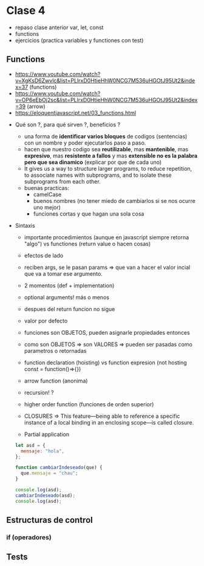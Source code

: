 # Clase 4

- repaso clase anterior var, let, const
- functions
- ejercicios (practica variables y functiones con test)

## Functions

- https://www.youtube.com/watch?v=XgKsD6Zwvlc&list=PLlrxD0HtieHhW0NCG7M536uHGOtJ95Ut2&index=37 (functions)
- https://www.youtube.com/watch?v=OP6eEbOj2sc&list=PLlrxD0HtieHhW0NCG7M536uHGOtJ95Ut2&index=39 (arrow)
- https://eloquentjavascript.net/03_functions.html

* Qué son ?, para qué sirven ?, beneficios ?
  - una forma de **identificar varios bloques** de codigos (sentencias) con un nombre y poder ejecutarlos paso a paso.
  - hacen que nuestro codigo sea **reutilizable**, mas **mantenible**, mas **expresivo**, mas **resistente a fallos** y mas **extensible no es la palabra pero que sea dinamico** (explicar por que de cada uno)
  - It gives us a way to structure larger programs, to reduce repetition, to associate names with subprograms, and to isolate these subprograms from each other.
  - buenas practicas:
    - camelCase
    - buenos nombres (no tener miedo de cambiarlos si se nos ocurre uno mejor)
    - funciones cortas y que hagan una sola cosa
* Sintaxis

  - importante procedimientos (aunque en javascript siempre retorna "algo") vs functiones (return value o hacen cosas)
  - efectos de lado
  - reciben args, se le pasan params => que van a hacer el valor incial que va a tomar ese argumento.
  - 2 momentos (def + implementation)
  - optional arguments! más o menos
  - despues del return funcion no sigue
  - valor por defecto
  - funciones son OBJETOS, pueden asignarle propiedades entonces
  - como son OBJETOS => son VALORES => pueden ser pasadas como parametros o retornadas
  - function declaration (hoisting) vs function expresion (not hosting const = function()=>{})
  - arrow function (anonima)

  - recursion! ?
  - higher order function (funciones de orden superior)


  - CLOSURES => This feature—being able to reference a specific instance of a local binding in an enclosing scope—is called closure.
  - Partial application

  ```javascript
  let asd = {
    mensaje: "hola",
  };

  function cambiarIndeseado(que) {
    que.mensaje = "chau";
  }

  console.log(asd);
  cambiarIndeseado(asd);
  console.log(asd);
  ```

## Estructuras de control

### if (operadores)

## Tests

